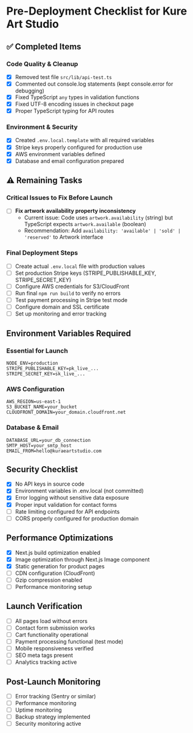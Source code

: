 # Pre-Deployment Checklist for Kure Art Studio

## ✅ Completed Items

### Code Quality & Cleanup
- [x] Removed test file `src/lib/api-test.ts`
- [x] Commented out console.log statements (kept console.error for debugging)
- [x] Fixed TypeScript `any` types in validation functions
- [x] Fixed UTF-8 encoding issues in checkout page
- [x] Proper TypeScript typing for API routes

### Environment & Security
- [x] Created `.env.local.template` with all required variables
- [x] Stripe keys properly configured for production use
- [x] AWS environment variables defined
- [x] Database and email configuration prepared

## ⚠️ Remaining Tasks

### Critical Issues to Fix Before Launch
- [ ] **Fix artwork availability property inconsistency**
  - Current issue: Code uses `artwork.availability` (string) but TypeScript expects `artwork.available` (boolean)
  - Recommendation: Add `availability: 'available' | 'sold' | 'reserved'` to Artwork interface

### Final Deployment Steps
- [ ] Create actual `.env.local` file with production values
- [ ] Set production Stripe keys (STRIPE_PUBLISHABLE_KEY, STRIPE_SECRET_KEY)
- [ ] Configure AWS credentials for S3/CloudFront
- [ ] Run final `npm run build` to verify no errors
- [ ] Test payment processing in Stripe test mode
- [ ] Configure domain and SSL certificate
- [ ] Set up monitoring and error tracking

## Environment Variables Required

### Essential for Launch
```
NODE_ENV=production
STRIPE_PUBLISHABLE_KEY=pk_live_...
STRIPE_SECRET_KEY=sk_live_...
```

### AWS Configuration
```
AWS_REGION=us-east-1
S3_BUCKET_NAME=your_bucket
CLOUDFRONT_DOMAIN=your_domain.cloudfront.net
```

### Database & Email
```
DATABASE_URL=your_db_connection
SMTP_HOST=your_smtp_host
EMAIL_FROM=hello@kuraeartstudio.com
```

## Security Checklist
- [x] No API keys in source code
- [x] Environment variables in .env.local (not committed)
- [x] Error logging without sensitive data exposure
- [x] Proper input validation for contact forms
- [ ] Rate limiting configured for API endpoints
- [ ] CORS properly configured for production domain

## Performance Optimizations
- [x] Next.js build optimization enabled
- [x] Image optimization through Next.js Image component
- [x] Static generation for product pages
- [ ] CDN configuration (CloudFront)
- [ ] Gzip compression enabled
- [ ] Performance monitoring setup

## Launch Verification
- [ ] All pages load without errors
- [ ] Contact form submission works
- [ ] Cart functionality operational
- [ ] Payment processing functional (test mode)
- [ ] Mobile responsiveness verified
- [ ] SEO meta tags present
- [ ] Analytics tracking active

## Post-Launch Monitoring
- [ ] Error tracking (Sentry or similar)
- [ ] Performance monitoring
- [ ] Uptime monitoring
- [ ] Backup strategy implemented
- [ ] Security monitoring active 
